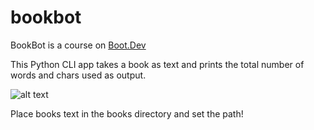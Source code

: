 # bookbot

BookBot is a course on [Boot.Dev]("https://www.boot.dev/courses/build-bookbot-python")

This Python CLI app takes a book as text and prints the total number of words and chars used as output.

![alt text](<Screenshot from 2024-11-11 16-55-28.png>)

Place books text in the books directory and set the path!